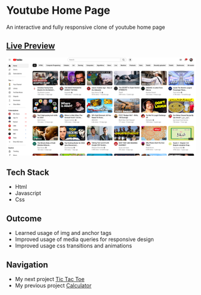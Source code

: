 # Youtube Home Page
An interactive and fully responsive clone of youtube home page
## [Live Preview](https://malihassandev.github.io/YouTube-Website/)

![Youtube Home page Clone  demo picture](img/youtubeHomePagePreview.png)

## Tech Stack
- Html 
- Javascript
- Css
## Outcome
- Learned usage of img and anchor tags
- Improved usage of media queries for responsive design
- Improved usage css transitions and animations
## Navigation
- My next project [Tic Tac Toe](https://github.com/MAliHassanDev/Tic-Tac-Toe)
- My previous project [Calculator](https://github.com/MAliHassanDev/Calculator)
